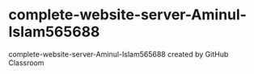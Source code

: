 # complete-website-server-Aminul-Islam565688
complete-website-server-Aminul-Islam565688 created by GitHub Classroom
